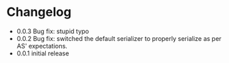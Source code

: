 # Changelog

* 0.0.3 Bug fix: stupid typo
* 0.0.2 Bug fix: switched the default serializer to properly serialize
  as per AS' expectations.
* 0.0.1 initial release
